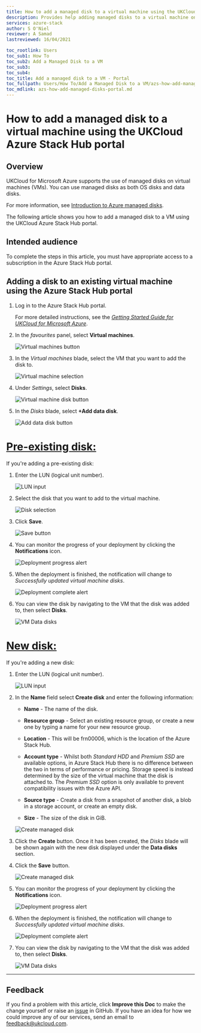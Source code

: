 ```yaml
---
title: How to add a managed disk to a virtual machine using the UKCloud Azure Stack Hub portal
description: Provides help adding managed disks to a virtual machine on UKCloud for Microsoft Azure
services: azure-stack
author: S O'Niel
reviewer: A Samad 
lastreviewed: 16/04/2021

toc_rootlink: Users
toc_sub1: How To
toc_sub2: Add a Managed Disk to a VM
toc_sub3:
toc_sub4:
toc_title: Add a managed disk to a VM - Portal
toc_fullpath: Users/How To/Add a Managed Disk to a VM/azs-how-add-managed-disks-portal.md
toc_mdlink: azs-how-add-managed-disks-portal.md
---
```


# How to add a managed disk to a virtual machine using the UKCloud Azure Stack Hub portal

## Overview

UKCloud for Microsoft Azure supports the use of managed disks on virtual machines (VMs). You can use managed disks as both OS disks and data disks.

For more information, see [Introduction to Azure managed disks](https://docs.microsoft.com/en-us/azure/virtual-machines/windows/managed-disks-overview).

The following article shows you how to add a managed disk to a VM using the UKCloud Azure Stack Hub portal.

## Intended audience

To complete the steps in this article, you must have appropriate access to a subscription in the Azure Stack Hub portal.

## Adding a disk to an existing virtual machine using the Azure Stack Hub portal

1. Log in to the Azure Stack Hub portal.

    For more detailed instructions, see the [*Getting Started Guide for UKCloud for Microsoft Azure*](azs-gs.md).

2. In the *favourites* panel, select **Virtual machines**.

    ![Virtual machines button](images/azsp_vmsmenu.png)

3. In the *Virtual machines* blade, select the VM that you want to add the disk to.

    ![Virtual machine selection](images/azs-browser-button-vm-disks.png)

4. Under *Settings*, select **Disks**.

    ![Virtual machine disk button](images/azs-browser-button-vm-disks-setting.png)

5. In the *Disks* blade, select **+Add data disk**.

    ![Add data disk button](images/azs-browser-button-add-disk.png)

# [Pre-existing disk:](#tab/tabid-a)

If you're adding a pre-existing disk:

1. Enter the LUN (logical unit number).

    ![LUN input](images/azs-browser-input-disk-lun.png)

2. Select the disk that you want to add to the virtual machine.

    ![Disk selection](images/azs-browser-input-disk-name.png)

3. Click **Save**.

    ![Save button](images/azs-browser-button-save-add-data-disk.png)

4. You can monitor the progress of your deployment by clicking the **Notifications** icon.

    ![Deployment progress alert](images/azs-browser-notification-disks-progress.png)

5. When the deployment is finished, the notification will change to *Successfully updated virtual machine disks*.

    ![Deployment complete alert](images/azs-browser-notification-disks-complete.png)

6. You can view the disk by navigating to the VM that the disk was added to, then select **Disks**.

    ![VM Data disks](images/azs-browser-disks.png)

# [New disk:](#tab/tabid-b)

If you're adding a new disk:

1. Enter the LUN (logical unit number).

    ![LUN input](images/azs-browser-input-disk-lun.png)

2. In the **Name** field select **Create disk** and enter the following information:

    - **Name** - The name of the disk.

    - **Resource group** - Select an existing resource group, or create a new one by typing a name for your new resource group.

    - **Location** - This will be frn00006, which is the location of the Azure Stack Hub.

    - **Account type** - Whilst both *Standard HDD* and *Premium SSD* are available options, in Azure Stack Hub there is no difference between the two in terms of performance or pricing. Storage speed is instead determined by the size of the virtual machine that the disk is attached to. The *Premium SSD* option is only available to prevent compatibility issues with the Azure API.

    - **Source type** - Create a disk from a snapshot of another disk, a blob in a storage account, or create an empty disk.

    - **Size** - The size of the disk in GiB.

    ![Create managed disk](images/azs-browser-add-vm-disk.png)

3. Click the **Create** button. Once it has been created, the *Disks* blade will be shown again with the new disk displayed under the **Data disks** section.

4. Click the **Save** button.

    ![Create managed disk](images/azs-browser-button-save-add-data-disk.png)

5. You can monitor the progress of your deployment by clicking the **Notifications** icon.

    ![Deployment progress alert](images/azs-browser-notification-disks-progress.png)

6. When the deployment is finished, the notification will change to *Successfully updated virtual machine disks*.

    ![Deployment complete alert](images/azs-browser-notification-disks-complete.png)

7. You can view the disk by navigating to the VM that the disk was added to, then select **Disks**.

    ![VM Data disks](images/azs-browser-disks.png)

***

## Feedback

If you find a problem with this article, click **Improve this Doc** to make the change yourself or raise an [issue](https://github.com/UKCloud/documentation/issues) in GitHub. If you have an idea for how we could improve any of our services, send an email to <feedback@ukcloud.com>.

